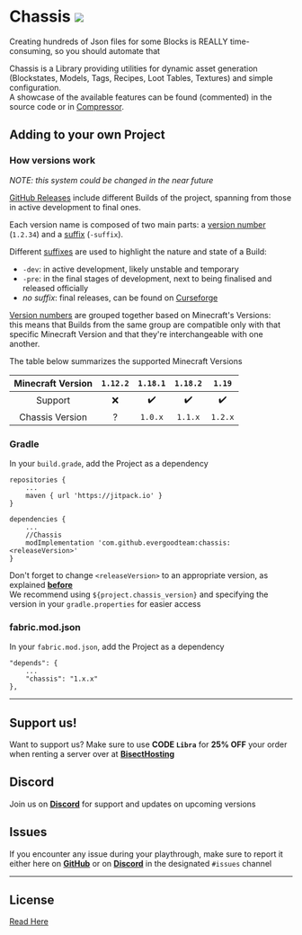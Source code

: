 # Chassis <a href=https://www.curseforge.com/minecraft/mc-mods/chassis> <img src="http://cf.way2muchnoise.eu/596615.svg"> </a>

Creating hundreds of Json files for some Blocks is REALLY time-consuming, so you should automate that

Chassis is a Library providing utilities for dynamic asset generation (Blockstates, Models, Tags, Recipes, Loot Tables,
Textures) and simple configuration.  
A showcase of the available features can be found (commented) in the source code or
in [Compressor](https://www.curseforge.com/minecraft/mc-mods/compressor).

## Adding to your own Project

### How versions work

*NOTE: this system could be changed in the near future*

[GitHub Releases](https://github.com/EvergoodTeam/Chassis/releases) include different Builds of the project, spanning
from those in active development to final ones.

Each version name is composed of two main parts: a <ins>version number</ins> (`1.2.34`) and a <ins>
suffix</ins> (`-suffix`).

Different <ins>suffixes</ins> are used to highlight the nature and state of a Build:

- `-dev`: in active development, likely unstable and temporary
- `-pre`: in the final stages of development, next to being finalised and released officially
- *no suffix*: final releases, can be found on [Curseforge](https://www.curseforge.com/minecraft/mc-mods/chassis)

<ins>Version numbers</ins> are grouped together based on Minecraft's Versions:  
this means that Builds from the same group are compatible only with that specific Minecraft Version and that they're
interchangeable with one another.

The table below summarizes the supported Minecraft Versions

| Minecraft Version | `1.12.2` | `1.18.1` | `1.18.2` | `1.19`  |
|:-----------------:|:--------:|:--------:|:--------:|:-------:|
|      Support      |    ❌     |    ✔️    |    ✔️    |   ✔️    |
|  Chassis Version  |    ?     | `1.0.x`  | `1.1.x`  | `1.2.x` |

### Gradle

In your `build.grade`, add the Project as a dependency

```
repositories {
    ...
    maven { url 'https://jitpack.io' }
}
```

```
dependencies {
    ...
    //Chassis
    modImplementation 'com.github.evergoodteam:chassis:<releaseVersion>'
}
```

Don't forget to change `<releaseVersion>` to an appropriate version, as explained **[before](#how-versions-work)**  
We recommend using `${project.chassis_version}` and specifying the version in your `gradle.properties` for easier access

### fabric.mod.json

In your `fabric.mod.json`, add the Project as a dependency

```
"depends": {
    ...
    "chassis": "1.x.x"
},
```

***

## Support us!

Want to support us? Make sure to use **CODE `Libra`** for **25% OFF** your order when renting a server over at **[
BisectHosting](https://www.bisecthosting.com/Libra)**

## Discord

Join us on **[Discord](https://discord.gg/k2P68Y8)** for support and updates on upcoming versions

## Issues

If you encounter any issue during your playthrough, make sure to report it either here on **[
GitHub](https://github.com/EvergoodTeam/Chassis/issues)** or on **[Discord](https://discord.gg/k2P68Y8)** in the
designated ```#issues``` channel

***

## License

[Read Here](https://github.com/EvergoodTeam/Chassis/blob/main/LICENSE)